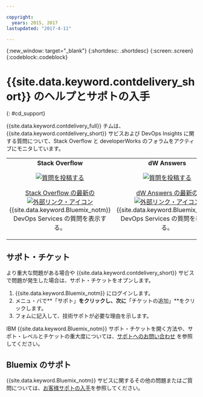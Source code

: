 ```yaml
---

copyright:
  years: 2015, 2017
lastupdated: "2017-4-11"

---
```


{:new_window: target="_blank"}
{:shortdesc: .shortdesc}
{:screen:.screen}
{:codeblock:.codeblock}


# {{site.data.keyword.contdelivery_short}} のヘルプとサポトの入手    
{: #cd_support}  

{{site.data.keyword.contdelivery_full}} チムは、{{site.data.keyword.contdelivery_short}} サビスおよび DevOps Insights に関する質問について、Stack Overflow と developerWorks のフォラムをアクティブにモニタしています。   

<table>
 <td align="center">
 <strong>Stack Overflow</strong>
  <p>
   <a class="xref" href="http://stackoverflow.com/questions/ask?tags=ibm-bluemix,http://stackoverflow.com/questions/tagged/devops-services" target="_blank" title="(新しいタブまたはウィンドウで開く)"><img class="image" src="images/ask-a-question.png" alt="質問を投稿する"/></a></p>
   <p>
    <a class="xref" href="http://stackoverflow.com/questions/tagged/devops-services" target="_blank" title="(新しいタブまたはウィンドウで開く)">Stack Overflow の最新の <img class="image" src="../../icons/launch-glyph.svg" alt="外部リンク・アイコン"/></a> {{site.data.keyword.Bluemix_notm}} DevOps Services の質問を表示する。</p></td>
  <td align="center">
  <strong>dW Answers</strong>
   <p>
   <a class="xref" href="https://developer.ibm.com/answers/questions/ask/?topics=devops-services,bluemix" target="_blank" title="(新しいタブまたはウィンドウで開く)"><img class="image" src="images/ask-a-question.png" alt="質問を投稿する"/></a></p>
   <p>
    <a class="xref" href="https://developer.ibm.com/answers/topics/devops-services.html" target="_blank" title="(新しいタブまたはウィンドウで開く)">dW Answers の最新の <img class="image" src="../../icons/launch-glyph.svg" alt="外部リンク・アイコン"/></a> {{site.data.keyword.Bluemix_notm}} DevOps Services の質問を表示する。</p></td>
  </table>  


## サポト・チケット

より重大な問題がある場合や {{site.data.keyword.contdelivery_short}} サビスで問題が発生した場合は、サポト・チケットをオプンします。    

1. {{site.data.keyword.Bluemix_notm}} にログインします。
1. メニュ・バで**「サポト」**をクリックし、次に**「チケットの追加」**をクリックします。
1. フォムに記入して、技術サポトが必要な理由を示します。

IBM {{site.data.keyword.Bluemix_notm}} サポト・チケットを開く方法や、サポト・レベルとチケットの重大度については、[サポトへのお問い合わせ](https://console.ng.bluemix.net/docs/support/index.html#contacting-support) を参照してください。


## Bluemix のサポト
{{site.data.keyword.Bluemix_notm}} サビスに関するその他の問題またはご質問については、[お客様サポトの入手](https://www.{DomainName}/docs/support/index.html#getting-customer-support)を参照してください。
